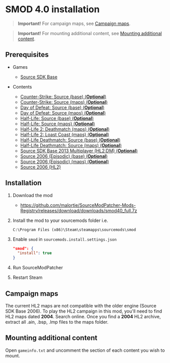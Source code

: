# SMOD 4.0 installation

> **Important!** For campaign maps, see [Campaign maps](#campaign-maps).

> **Important!** For mounting additional content, see [Mounting additional content](#mounting-additional-content).

## Prerequisites

- Games
  - [Source SDK Base](../../../game-installation/game-installation/source-sdk-base.md)

- Contents
  - [Counter-Strike: Source (base) (**Optional**)](../../../SourceContentInstaller/v0/content-installation/counter-strike-source.md#base-content)
  - [Counter-Strike: Source (maps) (**Optional**)](../../../SourceContentInstaller/v0/content-installation/counter-strike-source.md#maps-content)
  - [Day of Defeat: Source (base) (**Optional**)](../../../SourceContentInstaller/v0/content-installation/day-of-defeat-source.md#base-content)
  - [Day of Defeat: Source (maps) (**Optional**)](../../../SourceContentInstaller/v0/content-installation/day-of-defeat-source.md#maps-content)
  - [Half-Life: Source (base) (**Optional**)](../../../SourceContentInstaller/v0/content-installation/half-life-source.md#base-content)
  - [Half-Life: Source (maps) (**Optional**)](../../../SourceContentInstaller/v0/content-installation/half-life-source.md#maps-content)
  - [Half-Life 2: Deathmatch (maps) (**Optional**)](../../../SourceContentInstaller/v0/content-installation/half-life-2-deathmatch.md#maps-content)
  - [Half-Life 2: Loast Coast (maps) (**Optional**)](../../../SourceContentInstaller/v0/content-installation/half-life-2-lost-coast.md#maps-content)
  - [Half-Life Deathmatch: Source (base) (**Optional**)](../../../SourceContentInstaller/v0/content-installation/half-life-deathmatch-source.md#base-content)
  - [Half-Life Deathmatch: Source (maps) (**Optional**)](../../../SourceContentInstaller/v0/content-installation/half-life-deathmatch-source.md#maps-content)
  - [Source SDK Base 2013 Multiplayer (HL2:DM) (**Optional**)](../../../SourceContentInstaller/v0/content-installation/source-sdk-base-2013-multiplayer.md#hl2dm-content)
  - [Source 2006 (Episodic) (base) (**Optional**)](../../../SourceContentInstaller/v0/content-installation/source-2006.md#episodic-base-content)
  - [Source 2006 (Episodic) (maps) (**Optional**)](../../../SourceContentInstaller/v0/content-installation/source-2006.md#episodic-maps-content)
  - [Source 2006 (HL2)](../../../SourceContentInstaller/v0/content-installation/source-2006.md#hl2-content)

## Installation

1. Download the mod

   - <https://github.com/malortie/SourceModPatcher-Mods-Registry/releases/download/downloads/smod40_full.7z>

2. Install the mod to your sourcemods folder i.e.

   ```text
   C:\Program Files (x86)\Steam\steamapps\sourcemods\smod
   ```

3. Enable `smod` in `sourcemods.install.settings.json`

   ```json
   "smod": {
     "install": true
   }
   ```

4. Run SourceModPatcher
5. Restart Steam

## Campaign maps

The current HL2 maps are not compatible with the older engine (Source SDK Base 2006). To play the HL2 campaign in this mod, you'll need to find HL2 maps dated **2004**. Search online. Once you find a **2004** HL2 archive, extract all .ain, .bsp, .lmp files to the maps folder.

## Mounting additional content

Open `gameinfo.txt` and uncomment the section of each content you wish to mount.
